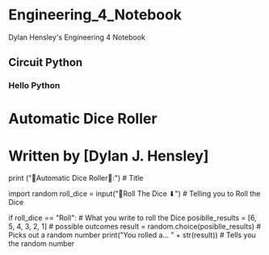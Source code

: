 # Engineering_4_Notebook
Dylan Hensley's Engineering 4 Notebook

## Circuit Python

### Hello Python

# Automatic Dice Roller

# Written by [Dylan J. Hensley]

print ("🎲Automatic Dice Roller🎲:") # Title

import random
roll_dice = input("🎲Roll The Dice ⬇") # Telling you to Roll the Dice

if roll_dice == "Roll": # What you write to roll the Dice
   posiblle_results = [6, 5, 4, 3, 2, 1] # possible outcomes
   result = random.choice(posiblle_results) # Picks out a random number
   print("You rolled a... " + str(result)) # Tells you the random number
